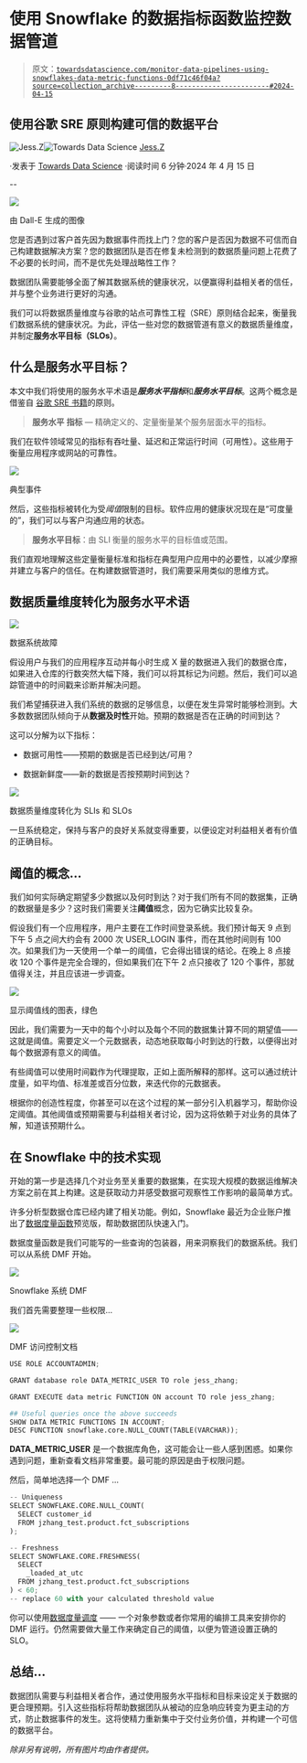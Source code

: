# 使用 Snowflake 的数据指标函数监控数据管道

> 原文：[`towardsdatascience.com/monitor-data-pipelines-using-snowflakes-data-metric-functions-0df71c46f04a?source=collection_archive---------8-----------------------#2024-04-15`](https://towardsdatascience.com/monitor-data-pipelines-using-snowflakes-data-metric-functions-0df71c46f04a?source=collection_archive---------8-----------------------#2024-04-15)

## 使用谷歌 SRE 原则构建可信的数据平台

[](https://medium.com/@jesszhangcyz?source=post_page---byline--0df71c46f04a--------------------------------)![Jess.Z](https://medium.com/@jesszhangcyz?source=post_page---byline--0df71c46f04a--------------------------------)[](https://towardsdatascience.com/?source=post_page---byline--0df71c46f04a--------------------------------)![Towards Data Science](https://towardsdatascience.com/?source=post_page---byline--0df71c46f04a--------------------------------) [Jess.Z](https://medium.com/@jesszhangcyz?source=post_page---byline--0df71c46f04a--------------------------------)

·发表于 [Towards Data Science](https://towardsdatascience.com/?source=post_page---byline--0df71c46f04a--------------------------------) ·阅读时间 6 分钟·2024 年 4 月 15 日

--

![](img/dd9da14923ac82a0d2d10724afb39253.png)

由 Dall-E 生成的图像

您是否遇到过客户首先因为数据事件而找上门？您的客户是否因为数据不可信而自己构建数据解决方案？您的数据团队是否在修复未检测到的数据质量问题上花费了不必要的长时间，而不是优先处理战略性工作？

数据团队需要能够全面了解其数据系统的健康状况，以便赢得利益相关者的信任，并与整个业务进行更好的沟通。

我们可以将数据质量维度与谷歌的站点可靠性工程（SRE）原则结合起来，衡量我们数据系统的健康状况。为此，评估一些对您的数据管道有意义的数据质量维度，并制定**服务水平目标（SLOs）**。

## 什么是服务水平目标？

本文中我们将使用的服务水平术语是***服务水平指标***和***服务水平目标***。这两个概念是借鉴自 [谷歌 SRE 书籍](https://sre.google/sre-book/foreword/)的原则。

> **服务水平** **指标** — 精确定义的、定量衡量某个服务层面水平的指标。

我们在软件领域常见的指标有吞吐量、延迟和正常运行时间（可用性）。这些用于衡量应用程序或网站的可靠性。

![](img/2a926ac827c514fef839a09eae44bb4a.png)

典型事件

然后，这些指标被转化为受*阈值*限制的目标。软件应用的健康状况现在是“可度量的”，我们可以与客户沟通应用的状态。

> **服务水平目标**：由 SLI 衡量的服务水平的目标值或范围。

我们直观地理解这些定量衡量标准和指标在典型用户应用中的必要性，以减少摩擦并建立与客户的信任。在构建数据管道时，我们需要采用类似的思维方式。

## 数据质量维度转化为服务水平术语

![](img/55c5bc0af80a676b7e2b04d71b53f3c5.png)

数据系统故障

假设用户与我们的应用程序互动并每小时生成 X 量的数据进入我们的数据仓库，如果进入仓库的行数突然大幅下降，我们可以将其标记为问题。然后，我们可以追踪管道中的时间戳来诊断并解决问题。

我们希望捕获进入我们系统的数据的足够信息，以便在发生异常时能够检测到。大多数数据团队倾向于从**数据及时性**开始。预期的数据是否在正确的时间到达？

这可以分解为以下指标：

+   数据可用性——预期的数据是否已经到达/可用？

+   数据新鲜度——新的数据是否按预期时间到达？

![](img/57963d8ebfec1d046bd5532fc3ac9ba4.png)

数据质量维度转化为 SLIs 和 SLOs

一旦系统稳定，保持与客户的良好关系就变得重要，以便设定对利益相关者有价值的正确目标。

## 阈值的概念…

我们如何实际确定期望多少数据以及何时到达？对于我们所有不同的数据集，正确的数据量是多少？这时我们需要关注**阈值**概念，因为它确实比较复杂。

假设我们有一个应用程序，用户主要在工作时间登录系统。我们预计每天 9 点到下午 5 点之间大约会有 2000 次 USER_LOGIN 事件，而在其他时间则有 100 次。如果我们为一天使用一个单一的阈值，它会得出错误的结论。在晚上 8 点接收 120 个事件是完全合理的，但如果我们在下午 2 点只接收了 120 个事件，那就值得关注，并且应该进一步调查。

![](img/735733c28a94f26393e0e1e0ae938481.png)

显示阈值线的图表，绿色

因此，我们需要为一天中的每个小时以及每个不同的数据集计算不同的期望值——这就是阈值。需要定义一个元数据表，动态地获取每小时到达的行数，以便得出对每个数据源有意义的阈值。

有些阈值可以使用时间戳作为代理提取，正如上面所解释的那样。这可以通过统计度量，如平均值、标准差或百分位数，来迭代你的元数据表。

根据你的创造性程度，你甚至可以在这个过程的某一部分引入机器学习，帮助你设定阈值。其他阈值或预期需要与利益相关者讨论，因为这将依赖于对业务的具体了解，知道该预期什么。

## 在 Snowflake 中的技术实现

开始的第一步是选择几个对业务至关重要的数据集，在实现大规模的数据运维解决方案之前在其上构建。这是获取动力并感受数据可观察性工作影响的最简单方式。

许多分析型数据仓库已经内建了相关功能。例如，Snowflake 最近为企业账户推出了[数据度量函数](https://docs.snowflake.com/user-guide/data-quality-intro)预览版，帮助数据团队快速入门。

数据度量函数是我们可能写的一些查询的包装器，用来洞察我们的数据系统。我们可以从系统 DMF 开始。

![](img/215c9afdc5449c2e9be8cca9b2d89f55.png)

Snowflake 系统 DMF

我们首先需要整理一些权限…

![](img/6b46f55238e93746721c47cdf7ffc705.png)

DMF 访问控制文档

```py
USE ROLE ACCOUNTADMIN;

GRANT database role DATA_METRIC_USER TO role jess_zhang;

GRANT EXECUTE data metric FUNCTION ON account TO role jess_zhang;

## Useful queries once the above succeeds
SHOW DATA METRIC FUNCTIONS IN ACCOUNT;
DESC FUNCTION snowflake.core.NULL_COUNT(TABLE(VARCHAR));
```

**DATA_METRIC_USER** 是一个数据库角色，这可能会让一些人感到困惑。如果你遇到问题，重新查看文档非常重要。最可能的原因是由于权限问题。

然后，简单地选择一个 DMF …

```py
-- Uniqueness
SELECT SNOWFLAKE.CORE.NULL_COUNT(
  SELECT customer_id
  FROM jzhang_test.product.fct_subscriptions
);
```

```py
-- Freshness
SELECT SNOWFLAKE.CORE.FRESHNESS(
  SELECT
    _loaded_at_utc
  FROM jzhang_test.product.fct_subscriptions
) < 60;
-- replace 60 with your calculated threshold value
```

你可以使用[数据度量调度](https://docs.snowflake.com/en/sql-reference/parameters#label-data-metric-schedule) —— 一个对象参数或者你常用的编排工具来安排你的 DMF 运行。仍然需要做大量工作来确定自己的阈值，以便为管道设置正确的 SLO。

## 总结…

数据团队需要与利益相关者合作，通过使用服务水平指标和目标来设定关于数据的更合理预期。引入这些指标将帮助数据团队从被动的应急响应转变为更主动的方式，防止数据事件的发生。这将使精力重新集中于交付业务价值，并构建一个可信的数据平台。

*除非另有说明，所有图片均由作者提供。*
